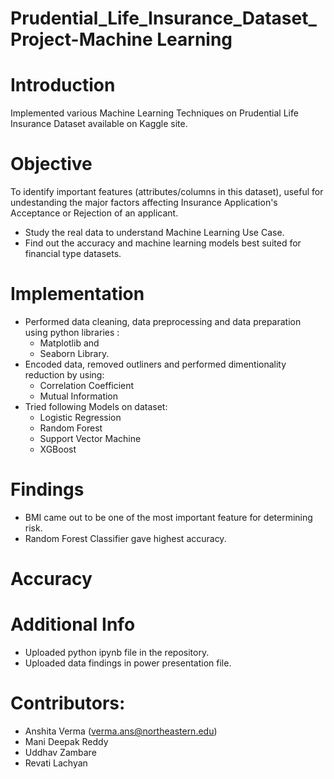 # Prudential_Life_Insurance_Dataset_Project-Machine Learning

# Introduction
Implemented various Machine Learning Techniques on Prudential Life Insurance Dataset available on Kaggle site.

# Objective
To identify important features (attributes/columns in this dataset), useful for undestanding the major factors affecting Insurance Application's Acceptance or Rejection of an applicant.
* Study the real data to understand Machine Learning Use Case.
* Find out the accuracy and machine learning models best suited for financial type datasets.

# Implementation
* Performed data cleaning, data preprocessing and data preparation using python libraries : 
    * Matplotlib and 
    * Seaborn Library.
* Encoded data, removed outliners and performed dimentionality reduction by using:
    * Correlation Coefficient
    * Mutual Information
* Tried following Models on dataset:
    * Logistic Regression
    * Random Forest
    * Support Vector Machine
    * XGBoost

# Findings
* BMI came out to be one of the most important feature for determining risk.
* Random Forest Classifier gave highest accuracy.


# Accuracy
  
# Additional Info
* Uploaded python ipynb file in the repository.
* Uploaded data findings in power presentation file.

# Contributors:
* Anshita Verma (verma.ans@northeastern.edu)
* Mani Deepak Reddy
* Uddhav Zambare
* Revati Lachyan
